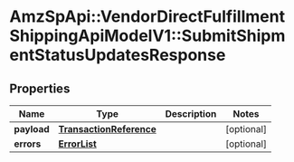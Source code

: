 # AmzSpApi::VendorDirectFulfillmentShippingApiModelV1::SubmitShipmentStatusUpdatesResponse

## Properties
Name | Type | Description | Notes
------------ | ------------- | ------------- | -------------
**payload** | [**TransactionReference**](TransactionReference.md) |  | [optional] 
**errors** | [**ErrorList**](ErrorList.md) |  | [optional] 

